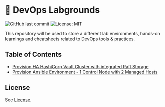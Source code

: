 # 🚀 DevOps Labgrounds

![GitHub last commit](https://img.shields.io/github/last-commit/RaveoNmooN/devops-lab-arena.svg) ![License: MIT](https://img.shields.io/badge/License-MIT-yellow.svg)

This repository will be used to store a different lab environments, hands-on learnings and cheatsheets related to DevOps tools & practices.

## Table of Contents

* [Provision HA HashiCorp Vault Cluster with integrated Raft Storage](https://github.com/RaveoNmooN/devops-lab-arena/tree/master/HashiCorp%20Vault/ha-raft-cluster-vm)
* [Provision Ansible Environment - 1 Control Node with 2 Managed Hosts](https://github.com/RaveoNmooN/devops-lab-arena/tree/master/Ansible)

## License

See [License](LICENSE).